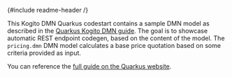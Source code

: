 {#include readme-header /}

This Kogito DMN Quarkus codestart contains a sample DMN model as described in the [Quarkus Kogito DMN guide](https://quarkus.io/version/2.13/guides/kogito-dmn).
The goal is to showcase automatic REST endpoint codegen, based on the content of the model.
The `pricing.dmn` DMN model calculates a base price quotation based on some criteria provided as input.

You can reference the [full guide on the Quarkus website](https://quarkus.io/version/2.13/guides/kogito-dmn).
